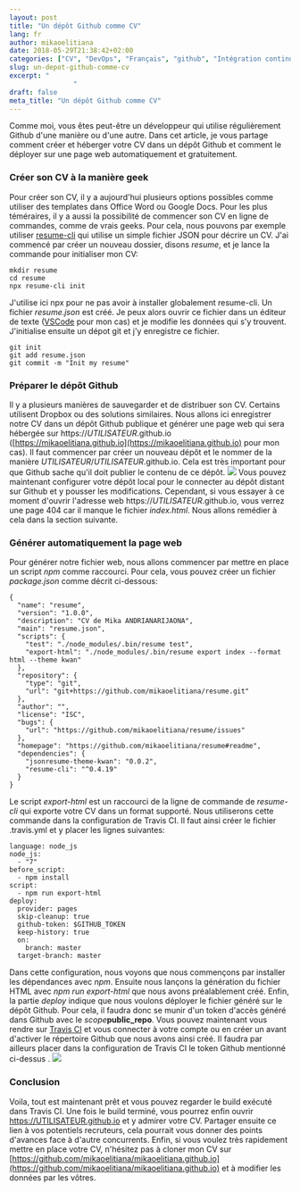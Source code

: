```yaml
---
layout: post
title: "Un dépôt Github comme CV"
lang: fr
author: mikaoelitiana
date: 2018-05-29T21:38:42+02:00
categories: ["CV", "DevOps", "Français", "github", "Intégration continue", "travis-ci", "Web"]
slug: un-depot-github-comme-cv
excerpt: "
				"
draft: false
meta_title: "Un dépôt Github comme CV"
---
```


Comme moi, vous êtes peut-être un développeur qui utilise régulièrement Github d'une manière ou d'une autre. Dans cet article, je vous partage comment créer et héberger votre CV dans un dépôt Github et comment le déployer sur une page web automatiquement et gratuitement.

### Créer son CV à la manière geek

Pour créer son CV, il y a aujourd'hui plusieurs options possibles comme utiliser des templates dans Office Word ou Google Docs. Pour les plus téméraires, il y a aussi la possibilité de commencer son CV en ligne de commandes, comme de vrais geeks. Pour cela, nous pouvons par exemple utiliser [resume-cli](https://jsonresume.org/getting-started/) qui utilise un simple fichier JSON pour décrire un CV. J'ai commencé par créer un nouveau dossier, disons _resume_, et je lance la commande pour initialiser mon CV:
```
mkdir resume
cd resume
npx resume-cli init
```
J'utilise ici npx pour ne pas avoir à installer globalement resume-cli. Un fichier _resume.json_ est créé. Je peux alors ouvrir ce fichier dans un éditeur de texte ([VSCode](https://code.visualstudio.com/) pour mon cas) et je modifie les données qui s'y trouvent. J'initialise ensuite un dépot git et j'y enregistre ce fichier.
```
git init
git add resume.json
git commit -m "Init my resume"
```

### Préparer le dépôt Github

Il y a plusieurs manières de sauvegarder et de distribuer son CV. Certains utilisent Dropbox ou des solutions similaires. Nous allons ici enregistrer notre CV dans un dépôt Github publique et générer une page web qui sera hébergée sur https://_UTILISATEUR_.github.io ([https://mikaoelitiana.github.io](https://mikaoelitiana.github.io) pour mon cas). Il faut commencer par créer un nouveau dépôt et le nommer de la manière _UTILISATEUR_/_UTILISATEUR_.github.io. Cela est très important pour que Github sache qu'il doit publier le contenu de ce dépôt. ![](./Capture-d’écran-2018-05-29-à-21.12.44-1024x390.png) Vous pouvez maintenant configurer votre dépôt local pour le connecter au dépôt distant sur Github et y pousser les modifications. Cependant, si vous essayer à ce moment d'ouvrir l'adresse web https://_UTILISATEUR_.github.io, vous verrez une page 404 car il manque le fichier _index.html_. Nous allons remédier à cela dans la section suivante.

### Générer automatiquement la page web

Pour générer notre fichier web, nous allons commencer par mettre en place un script _npm_ comme raccourci. Pour cela, vous pouvez créer un fichier _package.json_ comme décrit ci-dessous:
```
{
  "name": "resume",
  "version": "1.0.0",
  "description": "CV de Mika ANDRIANARIJAONA",
  "main": "resume.json",
  "scripts": {
    "test": "./node_modules/.bin/resume test",
    "export-html": "./node_modules/.bin/resume export index --format html --theme kwan"
  },
  "repository": {
    "type": "git",
    "url": "git+https://github.com/mikaoelitiana/resume.git"
  },
  "author": "",
  "license": "ISC",
  "bugs": {
    "url": "https://github.com/mikaoelitiana/resume/issues"
  },
  "homepage": "https://github.com/mikaoelitiana/resume#readme",
  "dependencies": {
    "jsonresume-theme-kwan": "0.0.2",
    "resume-cli": "^0.4.19"
  }
}
```
Le script _export-html_ est un raccourci de la ligne de commande de _resume-cli_ qui exporte votre CV dans un format supporté. Nous utiliserons cette commande dans la configuration de Travis CI. Il faut ainsi créer le fichier .travis.yml et y placer les lignes suivantes:
```
language: node_js
node_js:
  - "7"
before_script:
  - npm install
script:
  - npm run export-html
deploy:
  provider: pages
  skip-cleanup: true
  github-token: $GITHUB_TOKEN
  keep-history: true
  on:
    branch: master
  target-branch: master
```
Dans cette configuration, nous voyons que nous commençons par installer les dépendances avec _npm_. Ensuite nous lançons la génération du fichier HTML avec _npm run export-html_ que nous avons préalablement créé. Enfin, la partie _deploy_ indique que nous voulons déployer le fichier généré sur le dépôt Github. Pour cela, il faudra donc se munir d'un token d'accès généré dans Github avec le _scope_**public\_repo**. Vous pouvez maintenant vous rendre sur [Travis CI](https://travis-ci.org/) et vous connecter à votre compte ou en créer un avant d'activer le répertoire Github que nous avons ainsi créé. Il faudra par ailleurs placer dans la configuration de Travis CI le token Github mentionné ci-dessus . ![](./Capture-d’écran-2018-05-29-à-21.29.39-1024x560.png)

### Conclusion

Voila, tout est maintenant prêt et vous pouvez regarder le build exécuté dans Travis CI. Une fois le build terminé, vous pourrez enfin ouvrir https://UTILISATEUR.github.io et y admirer votre CV. Partager ensuite ce lien à vos potentiels recruteurs, cela pourrait vous donner des points d'avances face à d'autre concurrents. Enfin, si vous voulez très rapidement mettre en place votre CV, n'hésitez pas à cloner mon CV sur [https://github.com/mikaoelitiana/mikaoelitiana.github.io](https://github.com/mikaoelitiana/mikaoelitiana.github.io) et à modifier les données par les vôtres.